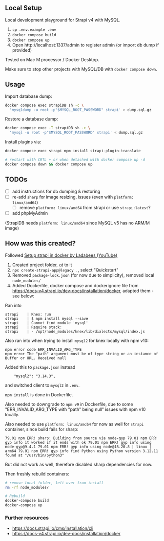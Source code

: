 ## Local Setup

Local development playground for Strapi v4 with MySQL.

1. `cp .env.example .env`
2. `docker compose build`
3. `docker compose up`
4. Open http://localhost:1337/admin to register admin (or import db dump if provided)

Tested on Mac M processor / Docker Desktop.

Make sure to stop other projects with MySQL/DB with `docker compose down`.

## Usage

Import database dump: 

```bash
docker compose exec strapiDB sh -c \
  'mysqldump -u root -p"$MYSQL_ROOT_PASSWORD" strapi' > dump.sql.gz
```

Restore a database dump:

```bash
docker compose exec -T strapiDB sh -c \
  'mysql -u root -p"$MYSQL_ROOT_PASSWORD" strapi' < dump.sql.gz
  ```

Install plugins via:

```bash
docker compose exec strapi npm install strapi-plugin-translate

# restart with CRTL + or when detached with docker compose up -d
docker compose down && docker compose up
```

## TODOs

- [ ] add instructions for db dumping & restoring
- [ ] re-add `sharp` for image resizing, issues (even with `platform: linux/amd64`)
  - [ ] remove `platform: linux/amd64` from strapi or use `strapi:latest`?
- [ ] add phpMyAdmin

(StrapiDB needs `platform: linux/amd64` since MySQL v5 has no ARM/M image)

## How was this created?

Followed [Setup strapi in docker by Ladabees (YouTube)](https://www.youtube.com/watch?v=dzctBJtNTfs)

1. Created project folder, `cd` to it
2. `npx create-strapi-app@legacy .`, select "Quickstart"
3. Removed `package-lock.json` (for now due to simplicity), removed local `node_modules/`
3. Added Dockerfile, docker compose and dockerignore file from https://docs-v4.strapi.io/dev-docs/installation/docker, adapted them - see below:

Ran into 

```
strapi    | Knex: run
strapi    | $ npm install mysql --save
strapi    | Cannot find module 'mysql'
strapi    | Require stack:
strapi    | - /opt/node_modules/knex/lib/dialects/mysql/index.js
```

Also ran into when trying to install `mysql2` for knex locally with npm v10:

```
npm error code ERR_INVALID_ARG_TYPE
npm error The "path" argument must be of type string or an instance of Buffer or URL. Received null
```

Added this to `package.json` instead

```
    "mysql2": "3.14.3",
```

and switched client to `mysql2` in `.env`.

`npm install` is done in Dockerfile.

Also needed to downgrade to `npm v9` in Dockerfile, due to some "ERR_INVALID_ARG_TYPE with "path" being null" issues with npm v10 locally.

Also needed to use `platform: linux/amd64` for now as well for `strapi` container, since build fails for sharp:

```
79.01 npm ERR! sharp: Building from source via node-gyp 79.01 npm ERR! gyp info it worked if it ends with ok 79.01 npm ERR! gyp info using node-gyp@9.4.1 79.01 npm ERR! gyp info using node@18.20.8 | linux | arm64 79.01 npm ERR! gyp info find Python using Python version 3.12.11 found at "/usr/bin/python3"
```

But did not work as well, therefore disabled sharp dependencies for now.

Then freshly rebuild containers:

```bash
# remove local folder, left over from install
rm -rf node_modules/

# Rebuild
docker-compose build
docker-compose up
```

### Further resources

- https://docs.strapi.io/cms/installation/cli
- https://docs-v4.strapi.io/dev-docs/installation/docker
